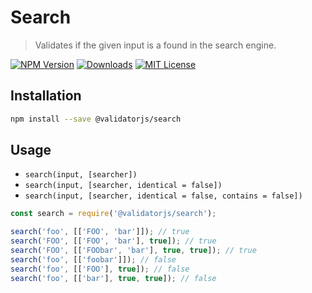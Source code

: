 # Search

> Validates if the given input is a found in the search engine.

[![NPM Version](https://img.shields.io/npm/v/@validatorjs/search.svg)](https://www.npmjs.com/package/@validatorjs/search)
[![Downloads](https://img.shields.io/npm/dt/@validatorjs/search.svg)](https://www.npmjs.com/package/@validatorjs/search)
[![MIT License](https://img.shields.io/npm/l/@validatorjs/search.svg)](../../LICENSE)

## Installation

```bash
npm install --save @validatorjs/search
```

## Usage

- `search(input, [searcher])`
- `search(input, [searcher, identical = false])`
- `search(input, [searcher, identical = false, contains = false])`

```js
const search = require('@validatorjs/search');

search('foo', [['FOO', 'bar']]); // true
search('FOO', [['FOO', 'bar'], true]); // true
search('FOO', [['FOObar', 'bar'], true, true]); // true
search('foo', [['foobar']]); // false
search('foo', [['FOO'], true]); // false
search('foo', [['bar'], true, true]); // false
```

